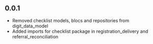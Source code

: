 ## 0.0.1

* Removed checklist models, blocs and repositories from digit_data_model
* Added imports for checklist package in registration_delivery and referral_reconciliation

